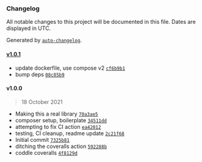 ### Changelog

All notable changes to this project will be documented in this file. Dates are displayed in UTC.

Generated by [`auto-changelog`](https://github.com/CookPete/auto-changelog).

#### [v1.0.1](https://github.com/ideasonpurpose/wp-admin-separators/compare/v1.0.0...v1.0.1)

- update dockerfile, use compose v2 [`cf6b9b1`](https://github.com/ideasonpurpose/wp-admin-separators/commit/cf6b9b1c6fddf8beda9481182e8db25ff93c6c66)
- bump deps [`08c85b9`](https://github.com/ideasonpurpose/wp-admin-separators/commit/08c85b9e7bec36058aea4ebe8d2285a430a49116)

#### v1.0.0

> 18 October 2021

- Making this a real library [`70a3ae5`](https://github.com/ideasonpurpose/wp-admin-separators/commit/70a3ae520699627801dad7f400b311e0c165edf6)
- composer setup, boilerplate [`34511dd`](https://github.com/ideasonpurpose/wp-admin-separators/commit/34511ddf5da7d49f76a6656686e7624e843ce525)
- attempting to fix CI action [`ea42012`](https://github.com/ideasonpurpose/wp-admin-separators/commit/ea420128f752cee72eccf858c98c83ea7e051aae)
- testing, CI cleanup, readme update [`2c21f68`](https://github.com/ideasonpurpose/wp-admin-separators/commit/2c21f68fd70cad578d869975c3edde191ec6c0c2)
- Initial commit [`7325b81`](https://github.com/ideasonpurpose/wp-admin-separators/commit/7325b81218c9baf236ababbc5d017a04b72c5c4b)
- ditching the coveralls action [`592288b`](https://github.com/ideasonpurpose/wp-admin-separators/commit/592288be31d381a8ad90de992510191a71c8b12a)
- coddle coveralls [`4f8129d`](https://github.com/ideasonpurpose/wp-admin-separators/commit/4f8129dd512dd65e9e26a75a29745380f3de312f)
